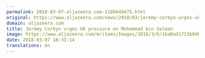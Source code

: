 ```yaml
---
permalink: 2018-03-07-aljazeera.com-1186640475.html
original: https://www.aljazeera.com/news/2018/03/jeremy-corbyn-urges-uk-pressure-mohammed-bin-salman-180306124103823.html
domain: aljazeera.com
title: Jeremy Corbyn urges UK pressure on Mohammad bin Salman
image: https://www.aljazeera.com/mritems/Images/2018/3/6/1ba0ad1733b94bc9b66e95891c0f905b_18.jpg
date: 2018-03-07 16:31:14
translations: en
---
```


